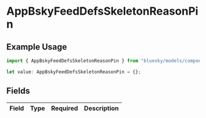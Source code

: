 # AppBskyFeedDefsSkeletonReasonPin

## Example Usage

```typescript
import { AppBskyFeedDefsSkeletonReasonPin } from "bluesky/models/components";

let value: AppBskyFeedDefsSkeletonReasonPin = {};
```

## Fields

| Field       | Type        | Required    | Description |
| ----------- | ----------- | ----------- | ----------- |